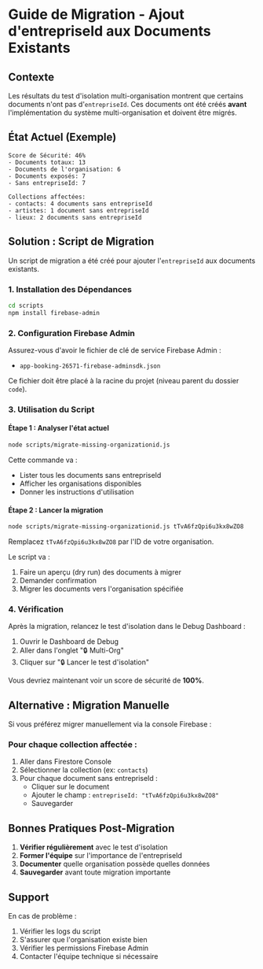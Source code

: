 # Guide de Migration - Ajout d'entrepriseId aux Documents Existants

## Contexte

Les résultats du test d'isolation multi-organisation montrent que certains documents n'ont pas d'`entrepriseId`. Ces documents ont été créés **avant** l'implémentation du système multi-organisation et doivent être migrés.

## État Actuel (Exemple)

```
Score de Sécurité: 46%
- Documents totaux: 13
- Documents de l'organisation: 6
- Documents exposés: 7
- Sans entrepriseId: 7

Collections affectées:
- contacts: 4 documents sans entrepriseId
- artistes: 1 document sans entrepriseId
- lieux: 2 documents sans entrepriseId
```

## Solution : Script de Migration

Un script de migration a été créé pour ajouter l'`entrepriseId` aux documents existants.

### 1. Installation des Dépendances

```bash
cd scripts
npm install firebase-admin
```

### 2. Configuration Firebase Admin

Assurez-vous d'avoir le fichier de clé de service Firebase Admin :
- `app-booking-26571-firebase-adminsdk.json`

Ce fichier doit être placé à la racine du projet (niveau parent du dossier `code`).

### 3. Utilisation du Script

#### Étape 1 : Analyser l'état actuel

```bash
node scripts/migrate-missing-organizationid.js
```

Cette commande va :
- Lister tous les documents sans entrepriseId
- Afficher les organisations disponibles
- Donner les instructions d'utilisation

#### Étape 2 : Lancer la migration

```bash
node scripts/migrate-missing-organizationid.js tTvA6fzQpi6u3kx8wZO8
```

Remplacez `tTvA6fzQpi6u3kx8wZO8` par l'ID de votre organisation.

Le script va :
1. Faire un aperçu (dry run) des documents à migrer
2. Demander confirmation
3. Migrer les documents vers l'organisation spécifiée

### 4. Vérification

Après la migration, relancez le test d'isolation dans le Debug Dashboard :
1. Ouvrir le Dashboard de Debug
2. Aller dans l'onglet "🔒 Multi-Org"
3. Cliquer sur "🔒 Lancer le test d'isolation"

Vous devriez maintenant voir un score de sécurité de **100%**.

## Alternative : Migration Manuelle

Si vous préférez migrer manuellement via la console Firebase :

### Pour chaque collection affectée :

1. Aller dans Firestore Console
2. Sélectionner la collection (ex: `contacts`)
3. Pour chaque document sans entrepriseId :
   - Cliquer sur le document
   - Ajouter le champ : `entrepriseId: "tTvA6fzQpi6u3kx8wZO8"`
   - Sauvegarder

## Bonnes Pratiques Post-Migration

1. **Vérifier régulièrement** avec le test d'isolation
2. **Former l'équipe** sur l'importance de l'entrepriseId
3. **Documenter** quelle organisation possède quelles données
4. **Sauvegarder** avant toute migration importante

## Support

En cas de problème :
1. Vérifier les logs du script
2. S'assurer que l'organisation existe bien
3. Vérifier les permissions Firebase Admin
4. Contacter l'équipe technique si nécessaire